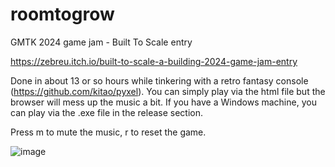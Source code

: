 # roomtogrow
GMTK 2024 game jam - Built To Scale entry 

https://zebreu.itch.io/built-to-scale-a-building-2024-game-jam-entry

Done in about 13 or so hours while tinkering with a retro fantasy console (https://github.com/kitao/pyxel). You can simply play via the html file but the browser will mess up the music a bit. If you have a Windows machine, you can play via the .exe file in the release section.

Press m to mute the music, r to reset the game.

![image](https://github.com/user-attachments/assets/adb86fe4-8427-4b97-a4a2-c58812f2c010)
